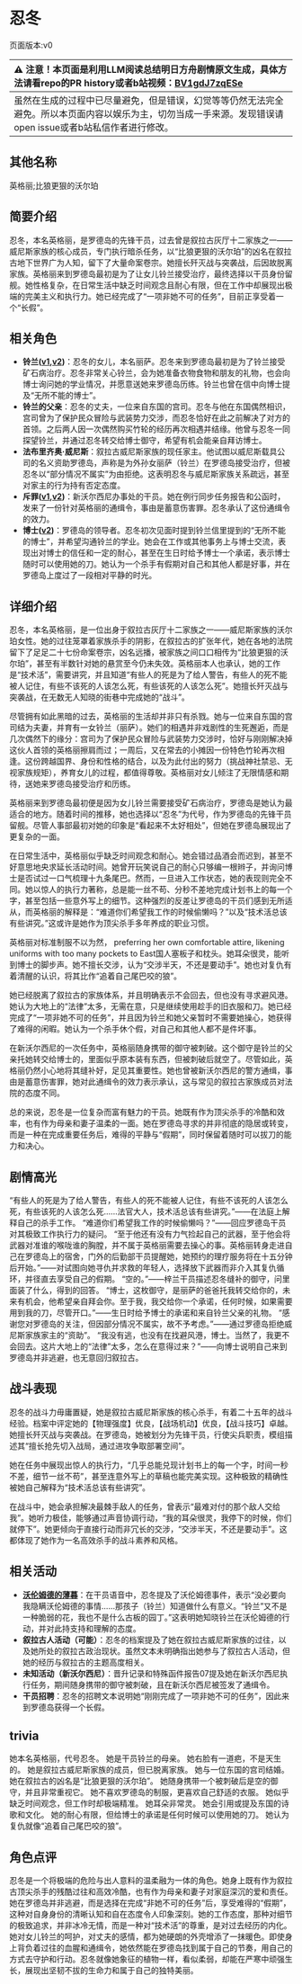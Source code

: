 # 忍冬
页面版本:v0
 

| :warning: 注意！本页面是利用LLM阅读总结明日方舟剧情原文生成，具体方法请看repo的PR history或者b站视频：[BV1gdJ7zqESe](https://www.bilibili.com/video/BV1gdJ7zqESe/)         |
|:----------------------------|
| 虽然在生成的过程中已尽量避免，但是错误，幻觉等等仍然无法完全避免。所以本页面内容以娱乐为主，切勿当成一手来源。发现错误请open issue或者b站私信作者进行修改。|



## 其他名称
英格丽;比狼更狠的沃尔珀
## 简要介绍
忍冬，本名英格丽，是罗德岛的先锋干员，过去曾是叙拉古灰厅十二家族之一——威尼斯家族的核心成员，专门执行暗杀任务，以“比狼更狠的沃尔珀”的凶名在叙拉古地下世界广为人知，留下了大量命案卷宗。她擅长歼灭战与突袭战，后因故脱离家族。英格丽来到罗德岛最初是为了让女儿铃兰接受治疗，最终选择以干员身份留舰。她性格复杂，在日常生活中缺乏时间观念且耐心有限，但在工作中却展现出极端的完美主义和执行力。她已经完成了“一项非她不可的任务”，目前正享受着一个“长假”。
## 相关角色
-   **铃兰([v1](char_358_lisa.md),[v2](../char_v3/char_358_lisa.md))**：忍冬的女儿，本名丽萨。忍冬来到罗德岛最初是为了铃兰接受矿石病治疗。忍冬非常关心铃兰，会为她准备衣物食物和朋友的礼物，也会向博士询问她的学业情况，并愿意送她来罗德岛历练。铃兰也曾在信中向博士提及“无所不能的博士”。
-   **铃兰的父亲**：忍冬的丈夫，一位来自东国的宫司。忍冬与他在东国偶然相识，宫司曾为了保护民众冒险与武装势力交涉，而忍冬恰好在此之前解决了对方的首领。之后两人因一次偶然购买竹轮的经历再次相遇并结缘。他曾与忍冬一同探望铃兰，并通过忍冬转交给博士御守，希望有机会能亲自拜访博士。
-   **法布里齐奥·威尼斯**：叙拉古威尼斯家族的现任家主。他试图以威尼斯载具公司的名义资助罗德岛，声称是为外孙女丽萨（铃兰）在罗德岛接受治疗，但被忍冬以“部分情况不属实”为由拒绝。这表明忍冬与威尼斯家族关系疏远，甚至对家主的行为持有否定态度。
-   **斥罪([v1](char_4065_judge.md),[v2](../char_v3/char_4065_judge.md))**：新沃尔西尼办事处的干员。她在例行同步任务报告和公函时，发来了一份针对英格丽的通缉令，事由是蓄意伤害罪。忍冬承认了这份通缉令的效力。
-   **博士([v2](../char_v3/extended_char_bo_shi.md))**：罗德岛的领导者。忍冬初次见面时提到铃兰信里提到的“无所不能的博士”，并希望沟通铃兰的学业。她会在工作或其他事务上与博士交流，表现出对博士的信任和一定的耐心，甚至在生日时给予博士一个承诺，表示博士随时可以使用她的刀。她认为一个杀手有假期对自己和其他人都是好事，并在罗德岛上度过了一段相对平静的时光。
## 详细介绍
忍冬，本名英格丽，是一位出身于叙拉古灰厅十二家族之一——威尼斯家族的沃尔珀女性。她的过往笼罩着家族杀手的阴影，在叙拉古的扩张年代，她在各地的法院留下了足足二十七份命案卷宗，凶名远播，被家族之间口口相传为“比狼更狠的沃尔珀”，甚至有半数针对她的悬赏至今仍未失效。英格丽本人也承认，她的工作是“技术活”，需要讲究，并且知道“有些人的死是为了给人警告，有些人的死不能被人记住，有些不该死的人该怎么死，有些该死的人该怎么死”。她擅长歼灭战与突袭战，在无数无人知晓的街巷中完成她的“战斗”。

尽管拥有如此黑暗的过去，英格丽的生活却并非只有杀戮。她与一位来自东国的宫司结为夫妻，并育有一女铃兰（丽萨）。她们的相遇并非戏剧性的生死邂逅，而是几次偶然下的缘分：宫司为了保护民众冒险与武装势力交涉时，恰好与刚刚解决掉这伙人首领的英格丽擦肩而过；一周后，又在常去的小摊因一份特色竹轮再次相逢。这份跨越国界、身份和性格的结合，以及为此付出的努力（挑战神社禁忌、无视家族规矩），养育女儿的过程，都值得尊敬。英格丽对女儿倾注了无限情感和期待，送她来罗德岛接受治疗和历练。

英格丽来到罗德岛最初便是因为女儿铃兰需要接受矿石病治疗，罗德岛是她认为最适合的地方。随着时间的推移，她也选择以“忍冬”为代号，作为罗德岛的先锋干员留舰。尽管人事部最初对她的印象是“看起来不太好相处”，但她在罗德岛展现出了更复杂的一面。

在日常生活中，英格丽似乎缺乏时间观念和耐心。她会错过品酒会而迟到，甚至不好意思地央求延长活动时间。她曾开玩笑说自己的耐心只够编一根辫子，并询问博士是否试过一口气梳理十九条尾巴。然而，一旦进入工作状态，她的表现则完全不同。她以惊人的执行力著称，总是能一丝不苟、分秒不差地完成计划书上的每一个字，甚至包括一些意外写上的细节。这种强烈的反差让罗德岛的干员们感到无所适从，而英格丽的解释是：“难道你们希望我工作的时候偷懒吗？”以及“技术活总该有些讲究。”这或许是她作为顶尖杀手多年养成的职业习惯。

英格丽对标准制服不以为然， preferring her own comfortable attire, likening uniforms with too many pockets to East国人塞板子和枕头。她耳朵很灵，能听到博士的脚步声。她不擅长交涉，认为“交涉半天，不还是要动手”。她也对复仇有着清醒的认识，将其比作“追着自己尾巴咬的狼”。

她已经脱离了叙拉古的家族体系，并且明确表示不会回去，但也没有寻求避风港。她认为大地上的“法律”太多，无需在意，只是继续使用趁手的旧衣服和刀。她已经完成了“一项非她不可的任务”，并且因为铃兰和她父亲暂时不需要她操心，她获得了难得的闲暇。她认为一个杀手休个假，对自己和其他人都不是件坏事。

在新沃尔西尼的一次任务中，英格丽随身携带的御守被刺破。这个御守是铃兰的父亲托她转交给博士的，里面似乎原本装有东西，但被刺破后就空了。尽管如此，英格丽仍然小心地将其缝补好，足见其重要性。她也曾被新沃尔西尼的警方通缉，事由是蓄意伤害罪，她对此通缉令的效力表示承认，这与常见的叙拉古家族成员对法院的态度不同。

总的来说，忍冬是一位复杂而富有魅力的干员。她既有作为顶尖杀手的冷酷和效率，也有作为母亲和妻子温柔的一面。她在罗德岛寻求的并非彻底的隐居或转变，而是一种在完成重要任务后，难得的平静与“假期”，同时保留着随时可以拔刀的能力和决心。
## 剧情高光
“有些人的死是为了给人警告，有些人的死不能被人记住，有些不该死的人该怎么死，有些该死的人该怎么死......法官大人，技术活总该有些讲究。”——在法庭上解释自己的杀手工作。
“难道你们希望我工作的时候偷懒吗？”——回应罗德岛干员对其极致工作执行力的疑问。
“至于他还有没有力气捡起自己的武器，至于他会将武器对准谁的喉咙谁的胸膛，并不属于英格丽需要去操心的事。英格丽转身走进自己在罗德岛上的宿舍，门外的后勤部干员提醒她，她预约的理疗服务将在十五分钟后开始。”——对试图向她寻仇并求救的年轻人，选择放下武器而非介入其复仇循环，并径直去享受自己的假期。
“空的。”——梓兰干员描述忍冬缝补的御守，问里面装了什么，得到的回答。
“博士，这枚御守，是丽萨的爸爸托我转交给你的，未来有机会，他希望亲自拜会你。至于我，我交给你一个承诺，任何时候，如果需要用到我的刀，尽管开口。”——生日时给予博士的承诺和来自铃兰父亲的礼物。
“感谢您对罗德岛的关注，但因部分情况不属实，故不予考虑。”——通过罗德岛拒绝威尼斯家族家主的“资助”。
“我没有逃，也没有在找避风港，博士。当然了，我更不会回去。这片大地上的“法律”太多，怎么在意得过来？”——向博士说明自己来到罗德岛并非逃避，也无意回归叙拉古。
## 战斗表现
忍冬的战斗力毋庸置疑，她是叙拉古威尼斯家族的核心杀手，有着二十五年的战斗经验。档案中评定她的【物理强度】优良，【战场机动】优良，【战斗技巧】卓越。她擅长歼灭战与突袭战。在罗德岛，她被划分为先锋干员，行使尖兵职责，模组描述其“擅长抢先切入战局，通过进攻争取部署空间”。

她在任务中展现出惊人的执行力，“几乎总能兑现计划书上的每一个字，时间一秒不差，细节一丝不苟”，甚至连意外写上的草稿也能完美实现。这种极致的精确性被她自己解释为“技术活总该有些讲究”。

在战斗中，她会承担解决最棘手敌人的任务，曾表示“最难对付的那个敌人交给我”。她听力极佳，能够通过声音协调行动，“我的耳朵很灵，我停下的时候，你们就停下”。她更倾向于直接行动而非冗长的交涉，“交涉半天，不还是要动手”。这都体现了她作为一名高效杀手的战斗素养和风格。
## 相关活动
-   **[沃伦姆德的薄暮](../stories/act11d0.md)**：在干员语音中，忍冬提及了沃伦姆德事件，表示“没必要向我隐瞒沃伦姆德的事情......那孩子（铃兰）知道做什么有意义。“铃兰”又不是一种脆弱的花，我也不是什么古板的园丁。”这表明她知晓铃兰在沃伦姆德的行动，并对此持支持和理解的态度。
-   **叙拉古人活动（可能）**：忍冬的档案提及了她在叙拉古威尼斯家族的过往，以及她所处的叙拉古政治现状。虽然文本未明确指出她参与了叙拉古人活动，但她的经历与叙拉古的主题高度相关。
-   **未知活动（新沃尔西尼）**：晋升记录和特殊函件报告07提及她在新沃尔西尼执行任务，期间随身携带的御守被刺破，且在新沃尔西尼被签发了通缉令。
-   **干员招聘**：忍冬的招聘文本说明她“刚刚完成了一项非她不可的任务”，因此来到罗德岛获得一个长假。
## trivia
她本名英格丽，代号忍冬。
她是干员铃兰的母亲。
她右脸有一道疤，不是天生的。
她是叙拉古威尼斯家族的成员，但已脱离家族。
她与一位东国的宫司结婚。
她在叙拉古的凶名是“比狼更狠的沃尔珀”。
她随身携带一个被刺破后是空的御守，并且非常重视它。
她不喜欢罗德岛的制服，更喜欢自己舒适的衣服。
她似乎缺乏时间观念，但工作时却极端精准。
她耳朵非常灵。
她会引用或提及东国的诗歌和文化。
她的耐心有限，但给博士的承诺是任何时候可以使用她的刀。
她认为复仇就像“追着自己尾巴咬的狼”。
## 角色点评
忍冬是一个将极端的危险与出人意料的温柔融为一体的角色。她身上既有作为叙拉古顶尖杀手的残酷过往和高效冷酷，也有作为母亲和妻子对家庭深沉的爱和责任。她在罗德岛并非逃避，而是选择在完成“非她不可的任务”后，享受难得的“假期”，这种对自身身份的清晰认知和自在态度令人印象深刻。她的工作态度，那种对细节的极致追求，并非冰冷无情，而是一种对“技术活”的尊重，是对过去经历的内化。她对女儿铃兰的呵护，对丈夫的感情，都为她硬朗的外壳增添了一抹暖色。即使身上背负着过往的血腥和通缉令，她依然能在罗德岛找到属于自己的节奏，用自己的方式去守护和行动。忍冬就像她象征的植物一样，看似柔弱，却能在严寒中顽强生长，展现出坚韧不拔的生命力和属于自己的独特美丽。